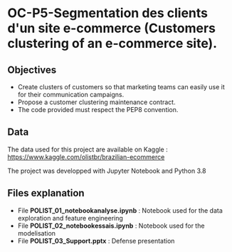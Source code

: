 # OC-P5-Segmentation des clients d'un site e-commerce (Customers clustering of an e-commerce site).

## Objectives

* Create clusters of customers so that marketing teams can easily use it for their communication campaigns.
* Propose a customer clustering maintenance contract.
* The code provided must respect the PEP8 convention.

## Data
The data used for this project are available on Kaggle : https://www.kaggle.com/olistbr/brazilian-ecommerce

The project was developped with Jupyter Notebook and Python 3.8

## Files explanation
* File **POLIST_01_notebookanalyse.ipynb** : Notebook used for the data exploration and feature engineering
* File **POLIST_02_notebookessais.ipynb** : Notebook used for the modelisation
* File **POLIST_03_Support.pptx** : Defense presentation
